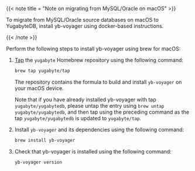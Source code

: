 <!--
+++
private=true
+++
-->

{{< note title = "Note on migrating from MySQL/Oracle on macOS" >}}

To migrate from MySQL/Oracle source databases on macOS to YugabyteDB, install yb-voyager using docker-based instructions.

{{< /note >}}

Perform the following steps to install yb-voyager using brew for macOS:

1. [Tap](https://docs.brew.sh/Taps) the `yugabyte` Homebrew repository using the following command:

    ```sh
    brew tap yugabyte/tap
    ```

    The repository contains the formula to build and install `yb-voyager` on your macOS device.

    Note that if you have already installed yb-voyager with tap `yugabyte/yugabytedb`, please untap the entry using `brew untap yugabyte/yugabytedb`, and then tap using the preceding command as the tap `yugabyte/yugabytedb` is updated to `yugabyte/tap`.

1. Install `yb-voyager` and its dependencies using the following command:

    ```sh
    brew install yb-voyager
    ```

1. Check that yb-voyager is installed using the following command:

    ```sh
    yb-voyager version
    ```

